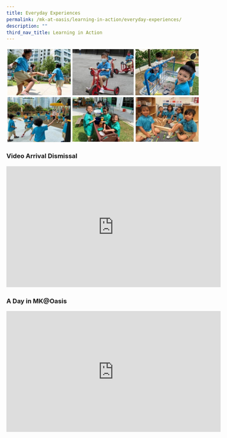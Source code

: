 ```yaml
---
title: Everyday Experiences
permalink: /mk-at-oasis/learning-in-action/everyday-experiences/
description: ""
third_nav_title: Learning in Action
---
```

![](/images/photo%20collage%20everyday%20exp.jpg)

### Video Arrival Dismissal

<iframe width="560" height="315" src="https://www.youtube.com/embed/jNp2fuGG-wQ" title="YouTube video player" frameborder="0" allow="accelerometer; autoplay; clipboard-write; encrypted-media; gyroscope; picture-in-picture" allowfullscreen></iframe>

### A Day in MK@Oasis

<iframe width="560" height="315" src="https://www.youtube.com/embed/p9IdiS1CYeo" title="YouTube video player" frameborder="0" allow="accelerometer; autoplay; clipboard-write; encrypted-media; gyroscope; picture-in-picture" allowfullscreen></iframe>